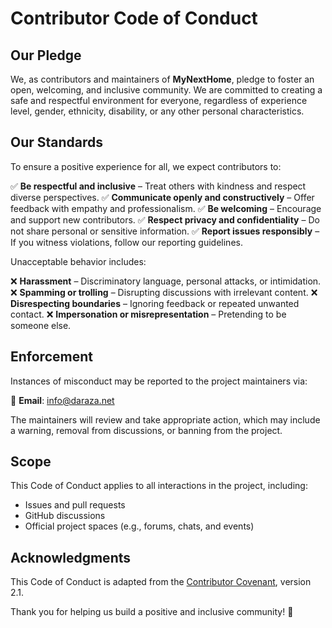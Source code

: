 # Contributor Code of Conduct

## Our Pledge

We, as contributors and maintainers of **MyNextHome**, pledge to foster an open, welcoming, and inclusive community. We are committed to creating a safe and respectful environment for everyone, regardless of experience level, gender, ethnicity, disability, or any other personal characteristics.

## Our Standards

To ensure a positive experience for all, we expect contributors to:

✅ **Be respectful and inclusive** – Treat others with kindness and respect diverse perspectives.
✅ **Communicate openly and constructively** – Offer feedback with empathy and professionalism.
✅ **Be welcoming** – Encourage and support new contributors.
✅ **Respect privacy and confidentiality** – Do not share personal or sensitive information.
✅ **Report issues responsibly** – If you witness violations, follow our reporting guidelines.

Unacceptable behavior includes:

❌ **Harassment** – Discriminatory language, personal attacks, or intimidation.
❌ **Spamming or trolling** – Disrupting discussions with irrelevant content.
❌ **Disrespecting boundaries** – Ignoring feedback or repeated unwanted contact.
❌ **Impersonation or misrepresentation** – Pretending to be someone else.

## Enforcement

Instances of misconduct may be reported to the project maintainers via:

📧 **Email**: [info@daraza.net](mailto:info@daraza.net])

The maintainers will review and take appropriate action, which may include a warning, removal from discussions, or banning from the project.

## Scope

This Code of Conduct applies to all interactions in the project, including:
- Issues and pull requests
- GitHub discussions
- Official project spaces (e.g., forums, chats, and events)

## Acknowledgments

This Code of Conduct is adapted from the [Contributor Covenant](https://www.contributor-covenant.org/), version 2.1.

Thank you for helping us build a positive and inclusive community! 🚀

